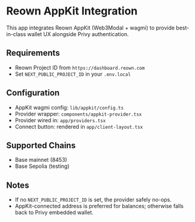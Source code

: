 # Reown AppKit Integration

This app integrates Reown AppKit (Web3Modal + wagmi) to provide best-in-class wallet UX alongside Privy authentication.

## Requirements

- Reown Project ID from `https://dashboard.reown.com`
- Set `NEXT_PUBLIC_PROJECT_ID` in your `.env.local`

## Configuration

- AppKit wagmi config: `lib/appkit/config.ts`
- Provider wrapper: `components/appkit-provider.tsx`
- Provider wired in: `app/providers.tsx`
- Connect button: rendered in `app/client-layout.tsx`

## Supported Chains

- Base mainnet (8453)
- Base Sepolia (testing)

## Notes

- If no `NEXT_PUBLIC_PROJECT_ID` is set, the provider safely no-ops.
- AppKit-connected address is preferred for balances; otherwise falls back to Privy embedded wallet.